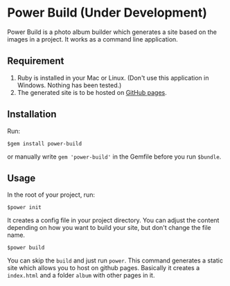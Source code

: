 # Power Build (Under Development)

Power Build is a photo album builder which generates a site based on the images in a project. It works as a command line application.

## Requirement

1. Ruby is installed in your Mac or Linux. (Don't use this application in Windows. Nothing has been tested.)
2. The generated site is to be hosted on [GitHub pages](https://pages.github.com/).

## Installation

Run:

```
$gem install power-build
```

or manually write `gem 'power-build'` in the Gemfile before you run `$bundle`.

## Usage

In the root of your project, run:

```
$power init
```

It creates a config file in your project directory. You can adjust the content depending on how you want to build your site, but don't change the file name.

```
$power build
```

You can skip the `build` and just run `power`. This command generates a static site which allows you to host on github pages. Basically it creates a `index.html` and a folder `album` with other pages in it.
